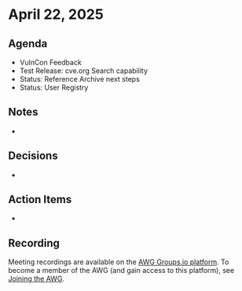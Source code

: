 # April 22, 2025

## Agenda

* VulnCon Feedback
* Test Release: cve.org Search capability
* Status: Reference Archive next steps
* Status: User Registry

## Notes

* 

## Decisions

*

## Action Items

*

## Recording

Meeting recordings are available on the [AWG Groups.io platform](https://cve-cwe-programs.groups.io/g/AWG/files/MeetingRecordings).
To become a member of the AWG (and gain access to this platform), see [Joining the AWG](https://github.com/CVEProject/automation-working-group?tab=readme-ov-file#joining-the-awg).
